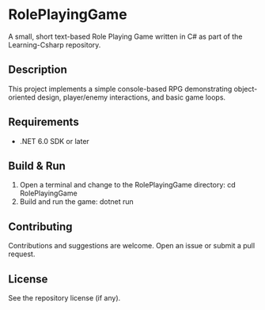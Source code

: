 # RolePlayingGame

A small, short text-based Role Playing Game written in C# as part of the Learning-Csharp repository.

## Description

This project implements a simple console-based RPG demonstrating object-oriented design, player/enemy interactions, and basic game loops.

## Requirements

- .NET 6.0 SDK or later

## Build & Run

1. Open a terminal and change to the RolePlayingGame directory:
   cd RolePlayingGame
2. Build and run the game:
   dotnet run

## Contributing

Contributions and suggestions are welcome. Open an issue or submit a pull request.

## License

See the repository license (if any).